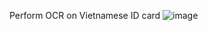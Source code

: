 Perform OCR on Vietnamese ID card
![image](https://github.com/DDKson/CCCD-OCR/assets/92723196/3ee79a28-743c-471c-baf9-7719c2b2400d)
